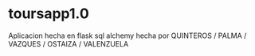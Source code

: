 # toursapp1.0
Aplicacion hecha en flask sql alchemy hecha por QUINTEROS / PALMA / VAZQUES / OSTAIZA / VALENZUELA
